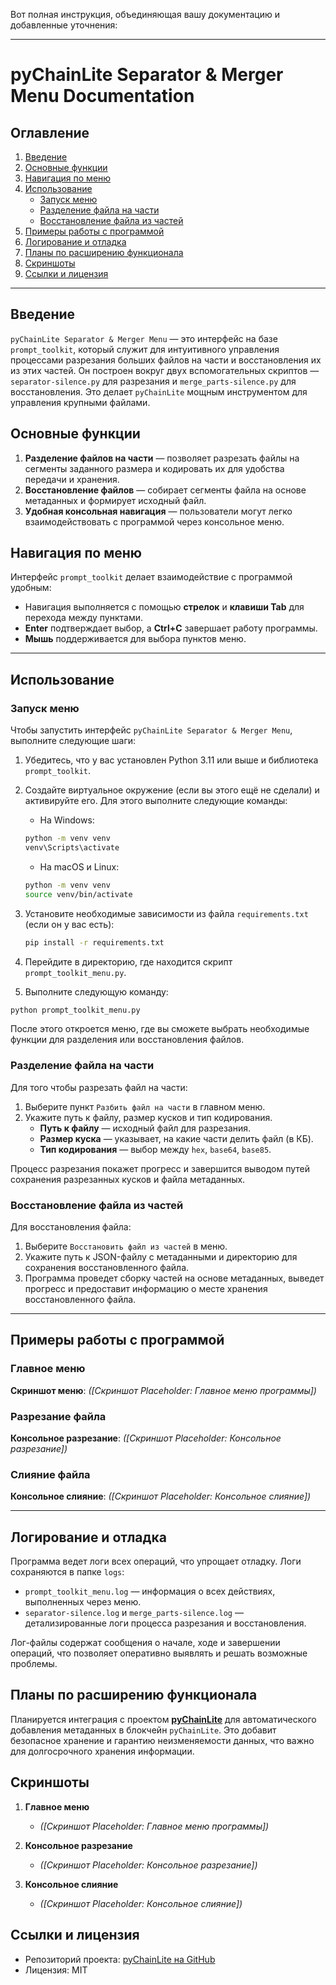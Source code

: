 Вот полная инструкция, объединяющая вашу документацию и добавленные уточнения:

---

# pyChainLite Separator & Merger Menu Documentation

## Оглавление
1. [Введение](#введение)
2. [Основные функции](#основные-функции)
3. [Навигация по меню](#навигация-по-меню)
4. [Использование](#использование)
    - [Запуск меню](#запуск-меню)
    - [Разделение файла на части](#разделение-файла-на-части)
    - [Восстановление файла из частей](#восстановление-файла-из-частей)
5. [Примеры работы с программой](#примеры-работы-с-программой)
6. [Логирование и отладка](#логирование-и-отладка)
7. [Планы по расширению функционала](#планы-по-расширению-функционала)
8. [Скриншоты](#скриншоты)
9. [Ссылки и лицензия](#ссылки-и-лицензия)

---

## Введение

`pyChainLite Separator & Merger Menu` — это интерфейс на базе `prompt_toolkit`, который служит для интуитивного управления процессами разрезания больших файлов на части и восстановления их из этих частей. Он построен вокруг двух вспомогательных скриптов — `separator-silence.py` для разрезания и `merge_parts-silence.py` для восстановления. Это делает `pyChainLite` мощным инструментом для управления крупными файлами.

## Основные функции

1. **Разделение файлов на части** — позволяет разрезать файлы на сегменты заданного размера и кодировать их для удобства передачи и хранения.
2. **Восстановление файлов** — собирает сегменты файла на основе метаданных и формирует исходный файл.
3. **Удобная консольная навигация** — пользователи могут легко взаимодействовать с программой через консольное меню.

## Навигация по меню

Интерфейс `prompt_toolkit` делает взаимодействие с программой удобным:
- Навигация выполняется с помощью **стрелок** и **клавиши Tab** для перехода между пунктами.
- **Enter** подтверждает выбор, а **Ctrl+C** завершает работу программы.
- **Мышь** поддерживается для выбора пунктов меню.

---

## Использование

### Запуск меню

Чтобы запустить интерфейс `pyChainLite Separator & Merger Menu`, выполните следующие шаги:

1. Убедитесь, что у вас установлен Python 3.11 или выше и библиотека `prompt_toolkit`.
2. Создайте виртуальное окружение (если вы этого ещё не сделали) и активируйте его. Для этого выполните следующие команды:

   - На Windows:
   ```bash
   python -m venv venv
   venv\Scripts\activate
   ```

   - На macOS и Linux:
   ```bash
   python -m venv venv
   source venv/bin/activate
   ```

3. Установите необходимые зависимости из файла `requirements.txt` (если он у вас есть):
   ```bash
   pip install -r requirements.txt
   ```

4. Перейдите в директорию, где находится скрипт `prompt_toolkit_menu.py`.
5. Выполните следующую команду:

```bash
python prompt_toolkit_menu.py
```

После этого откроется меню, где вы сможете выбрать необходимые функции для разделения или восстановления файлов.

### Разделение файла на части

Для того чтобы разрезать файл на части:
1. Выберите пункт `Разбить файл на части` в главном меню.
2. Укажите путь к файлу, размер кусков и тип кодирования.
   - **Путь к файлу** — исходный файл для разрезания.
   - **Размер куска** — указывает, на какие части делить файл (в КБ).
   - **Тип кодирования** — выбор между `hex`, `base64`, `base85`.

Процесс разрезания покажет прогресс и завершится выводом путей сохранения разрезанных кусков и файла метаданных.

### Восстановление файла из частей

Для восстановления файла:
1. Выберите `Восстановить файл из частей` в меню.
2. Укажите путь к JSON-файлу с метаданными и директорию для сохранения восстановленного файла.
3. Программа проведет сборку частей на основе метаданных, выведет прогресс и предоставит информацию о месте хранения восстановленного файла.

---

## Примеры работы с программой

### Главное меню

**Скриншот меню**:
_([Скриншот Placeholder: Главное меню программы])_

### Разрезание файла

**Консольное разрезание**:
_([Скриншот Placeholder: Консольное разрезание])_

### Слияние файла

**Консольное слияние**:
_([Скриншот Placeholder: Консольное слияние])_

---

## Логирование и отладка

Программа ведет логи всех операций, что упрощает отладку. Логи сохраняются в папке `logs`:
- `prompt_toolkit_menu.log` — информация о всех действиях, выполненных через меню.
- `separator-silence.log` и `merge_parts-silence.log` — детализированные логи процесса разрезания и восстановления.

Лог-файлы содержат сообщения о начале, ходе и завершении операций, что позволяет оперативно выявлять и решать возможные проблемы.

## Планы по расширению функционала

Планируется интеграция с проектом [**pyChainLite**](https://github.com/giteed/pyChainLite) для автоматического добавления метаданных в блокчейн `pyChainLite`. Это добавит безопасное хранение и гарантию неизменяемости данных, что важно для долгосрочного хранения информации.

## Скриншоты

1. **Главное меню**
   - _([Скриншот Placeholder: Главное меню программы])_

2. **Консольное разрезание**
   - _([Скриншот Placeholder: Консольное разрезание])_

3. **Консольное слияние**
   - _([Скриншот Placeholder: Консольное слияние])_

## Ссылки и лицензия

- Репозиторий проекта: [pyChainLite на GitHub](https://github.com/giteed/pyChainLite)
- Лицензия: MIT

